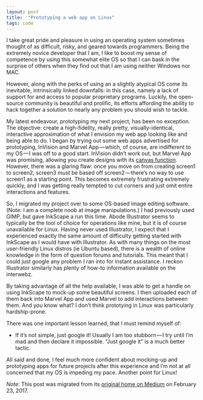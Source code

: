 ```yaml
---
layout: post
title:  "Prototyping a web app on Linux"
tags: code
---
```


I take great pride and pleasure in using an operating system sometimes thought of as difficult, risky, and geared towards programmers. Being the extremely novice developer that I am, I like to boost my sense of competence by using this somewhat elite OS so that I can bask in the surprise of others when they find out that I am using neither Windows nor MAC.  
<!--more-->  
However, along with the perks of using an a slightly atypical OS come its inevitable, intrinsically linked downfalls: in this case, namely a lack of support for and access to popular proprietary programs. Luckily, the open-source community is beautiful and prolific, its efforts affording the ability to hack together a solution to nearly any problem you should wish to tackle.  

My latest endeavour, prototyping my next project, has been no exception. The objective: create a high-fidelity, really pretty, visually-identical, interactive approximation of what I envision my web app looking like and being able to do. I began by trying out some web apps advertised for prototyping, InVision and Marvel App — which, of course, are indifferent to my OS — I was off to a good start. InVision didn’t work out, but Marvel App was promising, allowing you create designs with its [canvas function](http://blog.marvelapp.com/introducing-canvas-design-wireframe-and-animate-directly-in-marvel/). However, there was a glaring flaw: once you move on from creating screen1 to screen2, screen3 *must* be based off screen2 — there’s no way to use screen1 as a starting point. This becomes extremely frustrating extremely quickly, and I was getting really tempted to cut corners and just omit entire interactions and features.  

So, I migrated my project over to some OS-based image editing software. (Note: I am a complete noob at image manipulations.) I had previously used GIMP, but gave InkScape a run this time. Abode Illustrator seems to typically be the tool of choice for operations like mine, but it is of course unavailable for Linux. Having never used Illustrator, I expect that I experienced exactly the same amount of difficulty getting started with InkScape as I would have with Illustrator. As with many things on the most user-friendly Linux distros (ie Ubuntu based), there is a wealth of online knowledge in the form of question forums and tutorials. This meant that I could just google any problem I ran into for instant assistance. I reckon Illustrator similarly has plenty of how-to information available on the interwebz.  

By taking advantage of all the help available, I was able to get a handle on using InkScape to mock-up some beautiful screens. I then uploaded each of them back into Marvel App and used Marvel to add interactions between them. And you know what? I don’t think prototying in Linux was particularly hardship-prone.  

There was one important lesson learned, that I must remind myself of:  

- If it’s not simple, just google it!
Usually I am too stubborn — I try until I’m mad and then declare it impossible. “Just google it” is a much better tactic.  

All said and done, I feel much more confident about mocking-up and prototyping apps for future projects after this experience and I’m not at all concerned that my OS is impeding my pace. Another point for Linux!  

*Note*: This post was migrated from its [original home on Medium](https://medium.com/@heatherbooker/prototyping-a-web-app-on-linux-a2834e9a4c55#.o2b92lp0v) on February 23, 2017.
